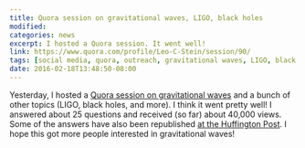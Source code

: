 ```yaml
---
title: Quora session on gravitational waves, LIGO, black holes
modified:
categories: news
excerpt: I hosted a Quora session. It went well!
link: https://www.quora.com/profile/Leo-C-Stein/session/90/
tags: [social media, quora, outreach, gravitational waves, LIGO, black holes, general relativity]
date: 2016-02-18T13:48:50-08:00
---
```


Yesterday, I hosted a
[Quora session on gravitational waves](https://www.quora.com/profile/Leo-C-Stein/session/90/)
and a bunch of other topics (LIGO, black holes, and more). I think it
went pretty well! I answered about 25 questions and received (so far)
about 40,000 views. Some of the answers have also been republished
[at the Huffington Post](http://www.huffingtonpost.com/quora/do-scientist-doubt-the-de_b_9266010.html). I
hope this got more people interested in gravitational waves!
